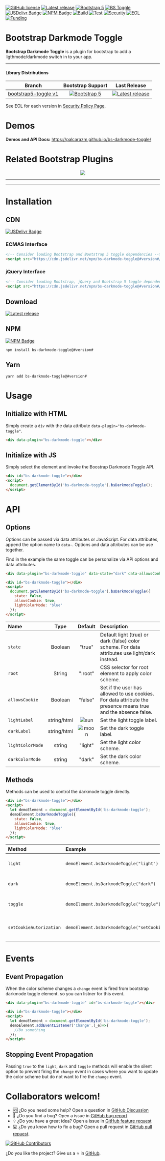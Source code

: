 [![GitHub license](https://img.shields.io/github/license/palcarazm/bs-darkmode-toggle.svg?color=informational)](https://github.com/palcarazm/bs-darkmode-toggle/blob/master/LICENSE)
[![Latest release](https://img.shields.io/github/package-json/v/palcarazm/bs-darkmode-toggle/v1?logo=github)](https://github.com/palcarazm/bs-darkmode-toggle/releases)
[![Bootstrap 5](https://img.shields.io/static/v1?label=bootstrap&message=%5E5.3.0-alpha&color=informational&logo=bootstrap&logoColor=white)](https://getbootstrap.com/docs/5.0)
[![BS Toggle](https://img.shields.io/static/v1?label=bs-toggle&message=%5E5.0.0-alpha&color=informational)](https://palcarazm.github.io/bootstrap5-toggle/)
[![JSDelivr Badge](https://img.shields.io/jsdelivr/npm/hm/bs-darkmode-toggle?label=hits&logo=jsdelivr&logoColor=white)](https://www.jsdelivr.com/package/npm/bs-darkmode-toggle)
[![NPM Badge](https://img.shields.io/npm/dm/bs-darkmode-toggle?logo=npm)](https://www.npmjs.com/package/bs-darkmode-toggle)
[![Build](https://img.shields.io/github/actions/workflow/status/palcarazm/bs-darkmode-toggle/build.yml?branch=v1&logo=npm)](https://github.com/palcarazm/bs-darkmode-toggle/actions?query=workflow%3A%22Build+Check%22)
[![Test](https://img.shields.io/github/actions/workflow/status/palcarazm/bs-darkmode-toggle/cypress.yml?branch=v1&label=tests&logo=cypress)](https://github.com/palcarazm/bs-darkmode-toggle/actions?query=workflow%3A%22Cypress+Tests%22)
[![Security](https://img.shields.io/snyk/vulnerabilities/npm/bs-darkmode-toggle@#version#?logo=snyk)](https://snyk.io/advisor/npm-package/bs-darkmode-toggle)
[![EOL](https://img.shields.io/endpoint?url=https%3A%2F%2Fpalcarazm.github.io%2Fbs-darkmode-toggle%2Fapi%2Feol%2Fv1)](https://github.com/palcarazm/bs-darkmode-toggle/security/policy)
[![Funding](https://img.shields.io/badge/sponsor-30363D?style=flat&logo=GitHub-Sponsors&logoColor=#white)](https://github.com/sponsors/palcarazm)
<!--[![Rate this package](https://badges.openbase.com/js/rating/bs-darkmode-toggle.svg?token=rNvznTVToo+EmX5g+KTvfYqI9+YTWJeUWTxPj7tLA6o=)](https://openbase.com/js/bs-darkmode-toggle?utm_source=embedded&utm_medium=badge&utm_campaign=rating-badge&utm_term=js/bs-darkmode-toggle)-->

# Bootstrap Darkmode Toggle
**Bootstrap Darkmode Toggle** is a plugin for bootstrap to add a ligthmode/darkmode switch in to your app.

---
#### Library Distributions

| Branch | Bootstrap Support | Last Release |
| :----: | :---------------: | :----------: |
| [bootstrap5-toggle v1](https://github.com/palcarazm/bs-darkmode-toggle/tree/v1) | [![Bootstrap 5](https://img.shields.io/static/v1?label=bootstrap&message=%5E5.3.0-alpha&color=informational&logo=bootstrap&logoColor=white)](https://getbootstrap.com/docs/5.0) | [![Latest release](https://img.shields.io/github/package-json/v/palcarazm/bs-darkmode-toggle/v1?logo=github)](https://github.com/palcarazm/bs-darkmode-toggle/releases) |

See EOL for each version in [Security Policy Page](https://github.com/palcarazm/bs-darkmode-toggle/security/policy).
# Demos

**Demos and API Docs:** https://palcarazm.github.io/bs-darkmode-toggle/

# Related Bootstrap Plugins

<div align="center">
  <a href="https://github.com/palcarazm/bootstrap5-toggle" title="Boostrap Toggle"
    ><img
      src="https://github-readme-stats.vercel.app/api/pin/?username=palcarazm&repo=bootstrap5-toggle&border_radius=10&show_owner=true"
  /></a>
</div>

---

<!-- To update TOC run .\node_modules\.bin\doctoc README.md --github -->
<!-- START doctoc generated TOC please keep comment here to allow auto update -->
<!-- DON'T EDIT THIS SECTION, INSTEAD RE-RUN doctoc TO UPDATE -->


<!-- END doctoc generated TOC please keep comment here to allow auto update -->

---

# Installation

## CDN

[![JSDelivr Badge](https://img.shields.io/jsdelivr/npm/hm/bs-darkmode-toggle?label=hits&logo=jsdelivr&logoColor=white)](https://www.jsdelivr.com/package/npm/bs-darkmode-toggle)

### ECMAS Interface

```html
<!-- Consider loading Bootstrap and Bootstrap 5 toggle dependencies -->
<script src="https://cdn.jsdelivr.net/npm/bs-darkmode-toggle@#version#/js/bs-darkmode-toggle.ecmas.min.js"></script>
```

### jQuery Interface

```html
<!-- Consider loading Bootstrap, jQuery and Bootstrap 5 toggle dependencies -->
<script src="https://cdn.jsdelivr.net/npm/bs-darkmode-toggle@#version#/js/bs-darkmode-toggle.jquery.min.js"></script>
```

## Download

[![Latest release](https://img.shields.io/github/package-json/v/palcarazm/bs-darkmode-toggle/v1?logo=github)](https://github.com/palcarazm/bs-darkmode-toggle/releases)

## NPM

[![NPM Badge](https://img.shields.io/npm/dm/bs-darkmode-toggle?logo=npm)](https://www.npmjs.com/package/bs-darkmode-toggle)

```ksh
npm install bs-darkmode-toggle@#version#
```

## Yarn

```ksh
yarn add bs-darkmode-toggle@#version#
```

# Usage

## Initialize with HTML
Simply create a `div` with the data attribute `data-plugin="bs-darkmode-toggle"`.
```html
<div data-plugin="bs-darkmode-toggle"></div>
```

## Initialize with JS
Simply select the element and invoke the Boostrap Darkmode Toggle API.
```html
<div id="bs-darkmode-toggle"></div>
<script>
  document.getElementById('bs-darkmode-toggle').bsDarkmodeToggle();
</script>
```

# API

## Options
Options can be passed via data attributes or JavaScript. For data attributes, append the option name to `data-`. Options and data attributes can be use together.

Find in the example the same toggle can be personalize vía API options and data attributes.

```html
<div data-plugin="bs-darkmode-toggle" data-state="dark" data-allowsCookie data-lightColorMode="blue"></div>

<div id="bs-darkmode-toggle"></div>
<script>
  document.getElementById('bs-darkmode-toggle').bsDarkmodeToggle({
    state: false,
    allowsCookie: true,
    lightColorMode: "blue"
  });
</script>
```

| Name             | Type        | Default               | Description |
| :--------------- | :---------: | :-------------------: | :---------- |
| `state`          | Boolean     | "true"                | Default light (true) or dark (false) color scheme. For data attributes use light/dark instead. |
| `root`           | String      | ":root"               | CSS selector for root element to apply color scheme. |
| `allowsCookie`   | Boolean     | "false"               | Set if the user has allowed to use cookies. For data attribute the presence means true and the absence false. |
| `lightLabel`     | string/html | ![sun](img/sun.svg)   | Set the light toggle label. |
| `darkLabel`      | string/html | ![moon](img/moon.svg) | Set the dark toggle label. |
| `lightColorMode` | string      | "light"               | Set the light color scheme. |
| `darkColorMode`  | string      | "dark"                | Set the dark color scheme. |

## Methods
Methods can be used to control the darkmode toggle directly.

```html
<div id="bs-darkmode-toggle"></div>
<script>
  let demoElement = document.getElementById('bs-darkmode-toggle');
  demoElement.bsDarkmodeToggle({
    state: false,
    allowsCookie: true,
    lightColorMode: "blue"
  });
</script>
```


| Method                  | Example                                                       | Description                          |
| :---------------------- | :------------------------------------------------------------ | :----------------------------------- |
| `light`                 | `demoElement.bsDarkmodeToggle("light")`                       | Enable light color scheme.           |
| `dark`                  | `demoElement.bsDarkmodeToggle("dark")`                        | Enable dark color scheme.            |
| `toggle`                | `demoElement.bsDarkmodeToggle("toggle")`                      | Switch the enable color scheme.      |
| `setCookieAutorization` | `demoElement.bsDarkmodeToggle("setCookieAutorization",false)` | Set the Cookie Authorization status. |

# Events

## Event Propagation
When the color scheme changes a `change` event is fired from bootstrap darkmode toggle element. so you can listner for this event. 

```html
<div data-plugin="bs-darkmode-toggle" id="bs-darkmode-toggle"></div>

<div id="bs-darkmode-toggle"></div>
<script>
  let demoElement = document.getElementById('bs-darkmode-toggle');
  demoElement.addEventListener('Change',(_e)=>{
    //Do something
  });
</script>
```
## Stopping Event Propagation
Passing `true` to the `light`, `dark` and `toggle` methods will enable the silent option to prevent firing the `change` event in cases where you want to update the color scheme but do not want to fire the `change` event.


# Collaborators welcom!

- :sos: ¿Do you need some help? Open a question in [GitHub Discussion](https://github.com/palcarazm/bs-darkmode-toggle/discussions/categories/q-a)
- :bug: ¿Do you find a bug? Open a issue in [GitHub bug report](https://github.com/palcarazm/bs-darkmode-toggle/issues/new?assignees=-&labels=bug&template=bug_report.yml&title=Provide+a+general+summary+of+the+issue)
- :bulb: ¿Do you have a great idea? Open a issue in [GitHub feature request](https://github.com/palcarazm/bs-darkmode-toggle/issues/new?assignees=&labels=feature&template=feature_request.yml&title=Provide+a+general+summary+of+the+feature)
- :computer: ¿Do you know how to fix a bug? Open a pull request in [GitHub pull repuest](https://github.com/palcarazm/bs-darkmode-toggle/compare).

[![GitHub Contributors](https://contrib.rocks/image?repo=palcarazm/bs-darkmode-toggle)](https://github.com/palcarazm/bs-darkmode-toggle/graphs/contributors)

¿Do you like the project? Give us a :star: in [GitHub](https://github.com/palcarazm/bs-darkmode-toggle).